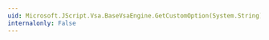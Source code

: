 ```yaml
---
uid: Microsoft.JScript.Vsa.BaseVsaEngine.GetCustomOption(System.String)
internalonly: False
---
```

